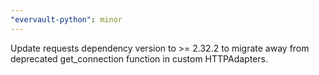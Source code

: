 ```yaml
---
"evervault-python": minor
---
```


Update requests dependency version to >= 2.32.2 to migrate away from deprecated get_connection function in custom HTTPAdapters.
